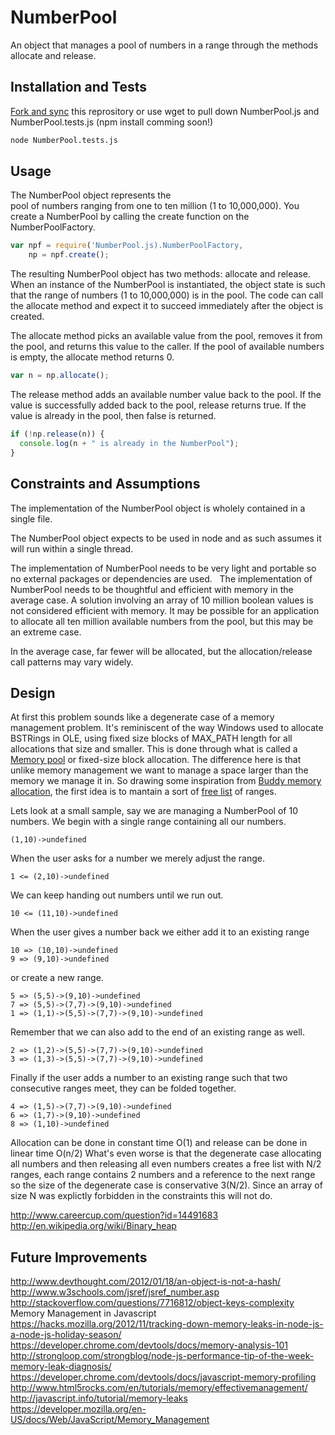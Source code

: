 # NumberPool
An object that manages a pool of numbers in a range through the methods allocate and release.

## Installation and Tests
<a href="https://help.github.com/articles/fork-a-repo/" target="_blank">Fork and sync</a> this reprository or use wget to pull down NumberPool.js and NumberPool.tests.js (npm install comming soon!)
```bash
node NumberPool.tests.js
```
## Usage
The NumberPool object represents the pool of numbers ranging from one to ten million (1 to 10,000,000). You create a NumberPool by calling the create function on the NumberPoolFactory.
```javascript
var npf = require('NumberPool.js).NumberPoolFactory,
    np = npf.create();
```
The resulting NumberPool object has two methods: allocate and release. When an instance of the NumberPool is instantiated, the object state is such that the range of numbers (1 to 10,000,000) is in the pool. The code can call the allocate method and expect it to succeed immediately after the object is created.

The allocate method picks an available value from the pool, removes it from the pool, and returns this value to the caller. If the pool of available numbers is empty, the allocate method returns 0.
```javascript
var n = np.allocate();
```  
The release method adds an available number value back to the pool. If the value is successfully added back to the pool, release returns true. If the value is already in the pool, then false is returned.
```javascript
if (!np.release(n)) {
  console.log(n + " is already in the NumberPool");
}
```  

## Constraints and Assumptions
The implementation of the NumberPool object is wholely contained in a single file.

The NumberPool object expects to be used in node and as such assumes it will run within a single thread.

The implementation of NumberPool needs to be very light and portable so no external packages or dependencies are used.
 
The implementation of NumberPool needs to be thoughtful and efficient with memory in the average case. A solution involving an array of 10 million boolean values is not considered efficient with memory. It may be possible for an application to allocate all ten million available numbers from the pool, but this may be an extreme case.

In the average case, far fewer will be allocated, but the allocation/release call patterns may vary widely.

## Design

At first this problem sounds like a degenerate case of a memory management problem. It's reminiscent of the way Windows used to allocate BSTRings in OLE, using fixed size blocks of MAX_PATH length for all allocations that size and smaller. This is done through what is called a <a href="http://en.m.wikipedia.org/wiki/Memory_pool" target="_blank">Memory pool</a> or fixed-size block allocation. The difference here is that unlike memory management we want to manage a space larger than the memory we manage it in. So drawing some inspiration from <a href="http://en.m.wikipedia.org/wiki/Buddy_memory_allocation" target="_blank">Buddy memory allocation</a>, the first idea is to mantain a sort of <a href="http://en.m.wikipedia.org/wiki/Free_list" target="_blank">free list</a> of ranges.

Lets look at a small sample, say we are managing a NumberPool of 10 numbers. We begin with a single range containing all our numbers.
```
(1,10)->undefined
```
When the user asks for a number we merely adjust the range.
```
1 <= (2,10)->undefined
```
We can keep handing out numbers until we run out. 
```
10 <= (11,10)->undefined
```
When the user gives a number back we either add it to an existing range
```
10 => (10,10)->undefined
9 => (9,10)->undefined
```
or create a new range.
```
5 => (5,5)->(9,10)->undefined
7 => (5,5)->(7,7)->(9,10)->undefined
1 => (1,1)->(5,5)->(7,7)->(9,10)->undefined
```
Remember that we can also add to the end of an existing range as well.
```
2 => (1,2)->(5,5)->(7,7)->(9,10)->undefined
3 => (1,3)->(5,5)->(7,7)->(9,10)->undefined
```
Finally if the user adds a number to an existing range such that two consecutive ranges meet, they can be folded together.
```
4 => (1,5)->(7,7)->(9,10)->undefined
6 => (1,7)->(9,10)->undefined
8 => (1,10)->undefined
```
Allocation can be done in constant time O(1) and release can be done in linear time O(n/2) What's even worse is that the degenerate case allocating all numbers and then releasing all even numbers creates a free list with N/2 ranges, each range contains 2 numbers and a reference to the next range so the size of the degenerate case is conservative 3(N/2). Since an array of size N was explictly forbidden in the constraints this will not do.

http://www.careercup.com/question?id=14491683
http://en.wikipedia.org/wiki/Binary_heap

## Future Improvements

http://www.devthought.com/2012/01/18/an-object-is-not-a-hash/
http://www.w3schools.com/jsref/jsref_number.asp
http://stackoverflow.com/questions/7716812/object-keys-complexity
Memory Management in Javascript
https://hacks.mozilla.org/2012/11/tracking-down-memory-leaks-in-node-js-a-node-js-holiday-season/
https://developer.chrome.com/devtools/docs/memory-analysis-101
http://strongloop.com/strongblog/node-js-performance-tip-of-the-week-memory-leak-diagnosis/
https://developer.chrome.com/devtools/docs/javascript-memory-profiling
http://www.html5rocks.com/en/tutorials/memory/effectivemanagement/
http://javascript.info/tutorial/memory-leaks
https://developer.mozilla.org/en-US/docs/Web/JavaScript/Memory_Management
